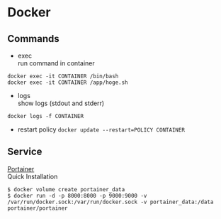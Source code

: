 # Docker
## Commands
- exec  
run command in container
```
docker exec -it CONTAINER /bin/bash
docker exec -it CONTAINER /app/hoge.sh
```

- logs  
show logs (stdout and stderr)
```
docker logs -f CONTAINER
```

- restart policy
```docker update --restart=POLICY CONTAINER```

## Service
[Portainer](https://www.portainer.io/)  
Quick Installation
```
$ docker volume create portainer_data
$ docker run -d -p 8000:8000 -p 9000:9000 -v /var/run/docker.sock:/var/run/docker.sock -v portainer_data:/data portainer/portainer
```

